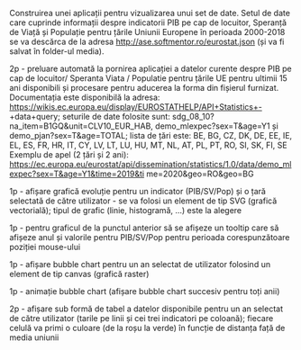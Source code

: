 Construirea unei aplicații pentru vizualizarea unui set de date. Setul de date care cuprinde informații
despre indicatorii PIB pe cap de locuitor, Speranță de Viață și Populație pentru țările Uniunii Europene în perioada
2000-2018 se va descărca de la adresa http://ase.softmentor.ro/eurostat.json (și va fi salvat în folder-ul media).

2p - preluare automată la pornirea aplicației a datelor curente despre PIB pe cap de locuitor/ Speranta Viata /
Populatie pentru țările UE pentru ultimii 15 ani disponibili și procesare pentru aducerea la forma din fișierul furnizat.
Documentația este disponibilă la adresa: https://wikis.ec.europa.eu/display/EUROSTATHELP/API+Statistics+-
+data+query; seturile de date folosite sunt: sdg_08_10?na_item=B1GQ&unit=CLV10_EUR_HAB,
demo_mlexpec?sex=T&age=Y1 și demo_pjan?sex=T&age=TOTAL; lista de țări este: BE, BG, CZ, DK, DE, EE, IE, EL, ES,
FR, HR, IT, CY, LV, LT, LU, HU, MT, NL, AT, PL, PT, RO, SI, SK, FI, SE
Exemplu de apel (2 țări și 2 ani):
https://ec.europa.eu/eurostat/api/dissemination/statistics/1.0/data/demo_mlexpec?sex=T&age=Y1&time=2019&ti
me=2020&geo=RO&geo=BG

1p - afișare grafică evoluție pentru un indicator (PIB/SV/Pop) și o țară selectată de către utilizator - se va folosi un
element de tip SVG (grafică vectorială); tipul de grafic (linie, histogramă, …) este la alegere

1p - pentru graficul de la punctul anterior să se afișeze un tooltip care să afișeze anul și valorile pentru PIB/SV/Pop
pentru perioada corespunzătoare poziției mouse-ului

1p - afișare bubble chart pentru un an selectat de utilizator folosind un element de tip canvas (grafică raster)

1p - animație bubble chart (afișare bubble chart succesiv pentru toți anii)

2p - afișare sub formă de tabel a datelor disponibile pentru un an selectat de către utilizator (tarile pe linii și cei trei
indicatori pe coloană); fiecare celulă va primi o culoare (de la roșu la verde) în funcție de distanța față de media
uniunii
